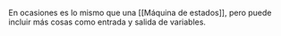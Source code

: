 En ocasiones es lo mismo que una [[Máquina de estados]], pero puede incluir más cosas como entrada y salida de variables. 